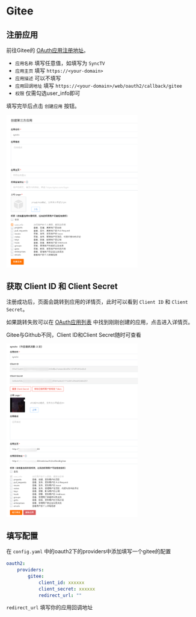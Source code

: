 # Gitee
## 注册应用
前往Gitee的 [OAuth应用注册地址](https://gitee.com/oauth/applications/new)。

- `应用名称` 填写任意值，如填写为 `SyncTV`
- `应用主页` 填写 `https://<your-domain>`
- `应用描述` 可以不填写
- `应用回调地址` 填写 `https://<your-domain>/web/oauth2/callback/gitee`
- `权限` 仅需勾选user_info即可

填写完毕后点击 `创建应用` 按钮。

<img width="350px" alt="oauth2-gitee" src="/img/oauth2/oauth2-gitee.jpg"/>

## 获取 Client ID 和 Client Secret
注册成功后，页面会跳转到应用的详情页，此时可以看到 `Client ID` 和 `Client Secret`。

如果跳转失败可以在 [OAuth应用列表](https://gitee.com/oauth/applications) 中找到刚刚创建的应用，点击进入详情页。

Gitee与Github不同，Client ID和Client Secret随时可查看

<img width="350px" alt="oauth2-gitee-client" src="/img/oauth2/oauth2-gitee-client.jpg"/>

## 填写配置
在 `config.yaml` 中的oauth2下的providers中添加填写一个gitee的配置

```yaml
oauth2:
    providers:
        gitee:
            client_id: xxxxxx
            client_secret: xxxxxx
            redirect_url: ""
```

`redirect_url` 填写你的应用回调地址